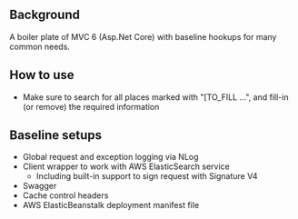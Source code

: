 ## Background

A boiler plate of MVC 6 (Asp.Net Core) with baseline hookups for many common needs.

## How to use
* Make sure to search for all places marked with "[TO_FILL ...", and fill-in (or remove) the required information

## Baseline setups

* Global request and exception logging via NLog
* Client wrapper to work with AWS ElasticSearch service
  * Including built-in support to sign request with Signature V4
* Swagger
* Cache control headers
* AWS ElasticBeanstalk deployment manifest file
